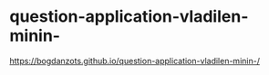 # question-application-vladilen-minin-
https://bogdanzots.github.io/question-application-vladilen-minin-/
